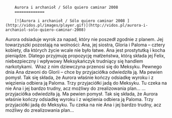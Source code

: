 
        Aurora i archanioł / Sólo quiero caminar 2008 
        =============
        
        [![Aurora i archanioł / Sólo quiero caminar 2008 ](http://vidos.pl/images/player.gif)](http://vidos.pl/aurora-i-archaniol-solo-quiero-caminar-2008)
        
        
 Aurora odsiaduje wyrok za napad, który nie poszedł zgodnie z planem. Jej towarzyszki pozostają na wolności: Ana, jej siostra, Gloria i Paloma – cztery kobiety, dla których życie wcale nie było łatwe. Ana jest prostytutką i kocha pieniądze. Dlatego przyjmuję propozycję małżeństwa, którą składa jej Felix, niebezpieczny i wpływowy Meksykańczyk trudniący się handlem narkotykami.  Wraz z nim dziewczyna przenosi się do Meksyku. Pewnego dnia Ana dzwoni do Glorii – chce by przyjaciółka odwiedziła ją. Ma pewien pomysł. Tak się składa, że Aurora właśnie kończy odsiadkę wyroku i z więzienia odbiera ją Paloma. Trzy przyjaciółki jadą do Meksyku. Tu czeka na nie Ana i jej bardzo trudny, acz możliwy do zrealizowania plan…  ... przyjaciółka odwiedziła ją. Ma pewien pomysł. Tak się składa, że Aurora właśnie kończy odsiadkę wyroku i z więzienia odbiera ją Paloma. Trzy przyjaciółki jadą do Meksyku. Tu czeka na nie Ana i jej bardzo trudny, acz możliwy do zrealizowania plan…
    